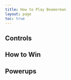 ```yaml
---
title: How to Play Beamerman
layout: page
toc: true
---
```


## Controls

## How to Win

## Powerups